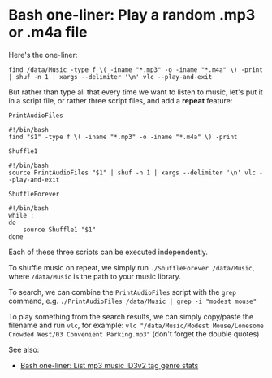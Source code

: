 # Bash one-liner: Play a random .mp3 or .m4a file

Here's the one-liner:

```
find /data/Music -type f \( -iname "*.mp3" -o -iname "*.m4a" \) -print | shuf -n 1 | xargs --delimiter '\n' vlc --play-and-exit
```

But rather than type all that every time we want to listen to music, let's put it in a script file, or rather three script files, and add a **repeat** feature:

`PrintAudioFiles`
```
#!/bin/bash
find "$1" -type f \( -iname "*.mp3" -o -iname "*.m4a" \) -print
```

`Shuffle1`
```
#!/bin/bash
source PrintAudioFiles "$1" | shuf -n 1 | xargs --delimiter '\n' vlc --play-and-exit
```

`ShuffleForever`
```
#!/bin/bash
while :
do
    source Shuffle1 "$1"
done
```

Each of these three scripts can be executed independently. 

To shuffle music on repeat, we simply run `./ShuffleForever /data/Music`, where `/data/Music` is the path to your music library. 

To search, we can combine the `PrintAudioFiles` script with the `grep` command, e.g. `./PrintAudioFiles /data/Music | grep -i "modest mouse"`

To play something from the search results, we can simply copy/paste the filename and run `vlc`, for example: `vlc "/data/Music/Modest Mouse/Lonesome Crowded West/03 Convenient Parking.mp3"` (don't forget the double quotes)

See also:

- [Bash one-liner: List mp3 music ID3v2 tag genre stats](./list-mp3-id3-tags.md)
